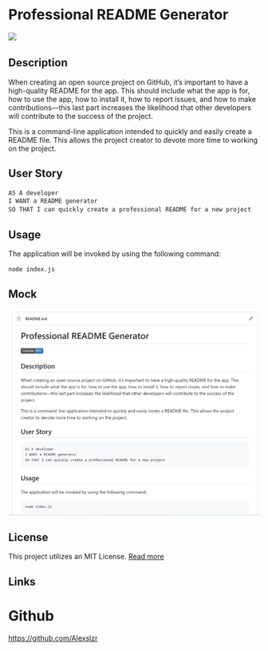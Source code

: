 # Professional README Generator

<img src="https://img.shields.io/badge/License-MIT-blue"></img>

## Description

When creating an open source project on GitHub, it’s important to have a high-quality README for the app. This should include what the app is for, how to use the app, how to install it, how to report issues, and how to make contributions&mdash;this last part increases the likelihood that other developers will contribute to the success of the project. 

This is a command-line application intended to quickly and easily create a README file. This allows the project creator to devote more time to working on the project.

## User Story

```md
AS A developer
I WANT a README generator
SO THAT I can quickly create a professional README for a new project
```

## Usage
The application will be invoked by using the following command:

```bash
node index.js
```

## Mock

![ReadmeGenerator](./assets/Readmegenerator.png)
## License

This project utilizes an MIT License. [Read more](https://choosealicense.com/licenses/mit/)

## Links

# Github
https://github.com/Alexslzr
